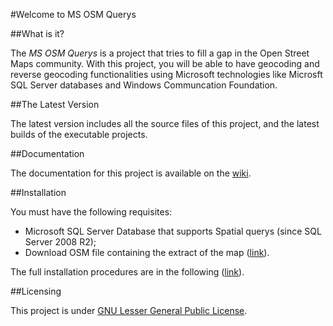 #Welcome to MS OSM Querys

##What is it?

The *MS OSM Querys* is a project that tries to fill a gap in the Open Street Maps community. With this project, you will be able to have geocoding and reverse geocoding functionalities using Microsoft technologies like Microsft SQL Server databases and Windows Communcation Foundation.

##The Latest Version

The latest version includes all the source files of this project, and the latest builds of the executable projects.

##Documentation

The documentation for this project is available on the [wiki](https://github.com/diogofdsilva/MS-OSM-Querys/wiki).

##Installation

You must have the following requisites:

* Microsoft SQL Server Database that supports Spatial querys (since SQL Server 2008 R2);
* Download OSM file containing the extract of the map ([link](http://download.geofabrik.de/osm/)).

The full installation procedures are in the following ([link](https://github.com/diogofdsilva/MS-OSM-Querys/wiki/Installation)).

##Licensing

This project is under [GNU Lesser General Public License](http://www.gnu.org/licenses/lgpl.html).